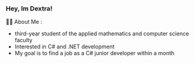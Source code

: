### Hey, Im Dextra! 
👨‍💻 About Me :  
- third-year student of the applied mathematics and computer science faculty
- Interested in C# and .NET development
- My goal is to find a job as a C# junior developer within a month  
